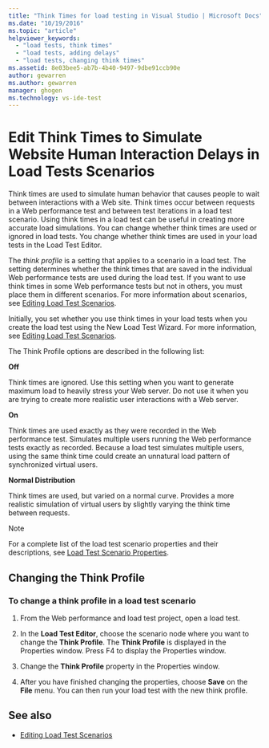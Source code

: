 ```yaml
---
title: "Think Times for load testing in Visual Studio | Microsoft Docs"
ms.date: "10/19/2016"
ms.topic: "article"
helpviewer_keywords:
  - "load tests, think times"
  - "load tests, adding delays"
  - "load tests, changing think times"
ms.assetid: 8e03bee5-ab7b-4b40-9497-9dbe91ccb90e
author: gewarren
ms.author: gewarren
manager: ghogen
ms.technology: vs-ide-test
---
```

# Edit Think Times to Simulate Website Human Interaction Delays in Load Tests Scenarios

Think times are used to simulate human behavior that causes people to wait between interactions with a Web site. Think times occur between requests in a Web performance test and between test iterations in a load test scenario. Using think times in a load test can be useful in creating more accurate load simulations. You can change whether think times are used or ignored in load tests. You change whether think times are used in your load tests in the Load Test Editor.

 The *think profile* is a setting that applies to a scenario in a load test. The setting determines whether the think times that are saved in the individual Web performance tests are used during the load test. If you want to use think times in some Web performance tests but not in others, you must place them in different scenarios. For more information about scenarios, see [Editing Load Test Scenarios](../test/edit-load-test-scenarios.md).

 Initially, you set whether you use think times in your load tests when you create the load test using the New Load Test Wizard. For more information, see [Editing Load Test Scenarios](../test/edit-load-test-scenarios.md).

 The Think Profile options are described in the following list:

**Off**

Think times are ignored. Use this setting when you want to generate maximum load to heavily stress your Web server. Do not use it when you are trying to create more realistic user interactions with a Web server.

**On**

Think times are used exactly as they were recorded in the Web performance test. Simulates multiple users running the Web performance tests exactly as recorded. Because a load test simulates multiple users, using the same think time could create an unnatural load pattern of synchronized virtual users.

**Normal Distribution**

Think times are used, but varied on a normal curve. Provides a more realistic simulation of virtual users by slightly varying the think time between requests.

> [!NOTE]
> For a complete list of the load test scenario properties and their descriptions, see [Load Test Scenario Properties](../test/load-test-scenario-properties.md).

## Changing the Think Profile

### To change a think profile in a load test scenario

1.  From the Web performance and load test project, open a load test.

2.  In the **Load Test Editor**, choose the scenario node where you want to change the **Think Profile**. The **Think Profile** is displayed in the Properties window. Press F4 to display the Properties window.

3.  Change the **Think Profile** property in the Properties window.

4.  After you have finished changing the properties, choose **Save** on the **File** menu. You can then run your load test with the new think profile.

## See also

- [Editing Load Test Scenarios](../test/edit-load-test-scenarios.md)